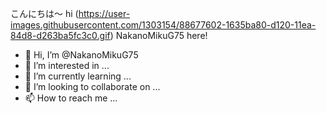 こんにちは〜 hi (https://user-images.githubusercontent.com/1303154/88677602-1635ba80-d120-11ea-84d8-d263ba5fc3c0.gif)
NakanoMikuG75 here!

- 👋 Hi, I’m @NakanoMikuG75
- 👀 I’m interested in ...
- 🌱 I’m currently learning ...
- 💞️ I’m looking to collaborate on ...
- 📫 How to reach me ...

<!---
NakanoMikuG75/NakanoMikuG75 is a ✨ special ✨ repository because its `README.md` (this file) appears on your GitHub profile.
You can click the Preview link to take a look at your changes.
--->
